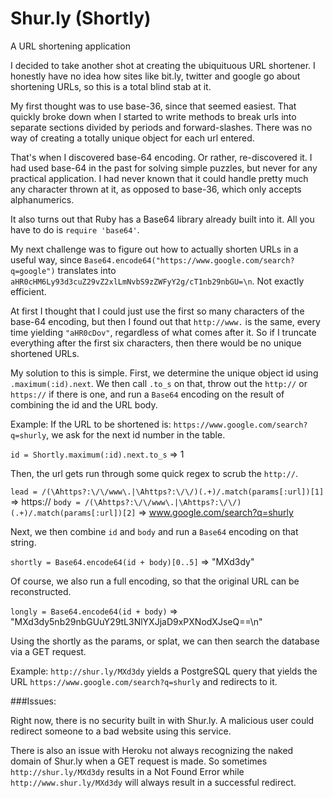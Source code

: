Shur.ly (Shortly)
=======

A URL shortening application

I decided to take another shot at creating the ubiquituous URL shortener.  I honestly have no idea how sites like bit.ly, twitter and google go about shortening URLs, so this is a total blind stab at it.

My first thought was to use base-36, since that seemed easiest.  That quickly broke down when I started to write methods to break urls into separate sections divided by periods and forward-slashes.  There was no way of creating a totally unique object for each url entered.

That's when I discovered base-64 encoding.  Or rather, re-discovered it.  I had used base-64 in the past for solving simple puzzles, but never for any practical application.  I had never known that it could handle pretty much any character thrown at it, as opposed to base-36, which only accepts alphanumerics.

It also turns out that Ruby has a Base64 library already built into it.  All you have to do is `require 'base64'`.

My next challenge was to figure out how to actually shorten URLs in a useful way, since `Base64.encode64("https://www.google.com/search?q=google")` translates into `aHR0cHM6Ly93d3cuZ29vZ2xlLmNvbS9zZWFyY2g/cT1nb29nbGU=\n`.  Not exactly efficient.

At first I thought that I could just use the first so many characters of the base-64 encoding, but then I found out that `http://www.` is the same, every time yielding `"aHR0cDov"`, regardless of what comes after it.  So if I truncate everything after the first six characters, then there would be no unique shortened URLs.

My solution to this is simple.  First, we determine the unique object id using `.maximum(:id).next`.  We then call `.to_s` on that, throw out the `http://` or `https://` if there is one, and run a `Base64` encoding on the result of combining the id and the URL body.

Example:
If the URL to be shortened is: `https://www.google.com/search?q=shurly`, we ask for the next id number in the table.

  `id = Shortly.maximum(:id).next.to_s` => 1
  
Then, the url gets run through some quick regex to scrub the `http://`.

  `lead = /(\Ahttps?:\/\/www\.|\Ahttps?:\/\/)(.+)/.match(params[:url])[1]` => https://
  `body = /(\Ahttps?:\/\/www\.|\Ahttps?:\/\/)(.+)/.match(params[:url])[2]` => www.google.com/search?q=shurly

Next, we then combine `id` and `body` and run a `Base64` encoding on that string.

  `shortly = Base64.encode64(id + body)[0..5]` => "MXd3dy"
  
Of course, we also run a full encoding, so that the original URL can be reconstructed.

  `longly = Base64.encode64(id + body)` => "MXd3dy5nb29nbGUuY29tL3NlYXJjaD9xPXNodXJseQ==\n"
  
Using the shortly as the params, or splat, we can then search the database via a GET request.

  Example: `http://shur.ly/MXd3dy` yields a PostgreSQL query that yields the URL  `https://www.google.com/search?q=shurly` and redirects to it.
  
###Issues:

Right now, there is no security built in with Shur.ly.  A malicious user could redirect someone to a bad website using this service.

There is also an issue with Heroku not always recognizing the naked domain of Shur.ly when a GET request is made.  So sometimes `http://shur.ly/MXd3dy` results in a Not Found Error while `http://www.shur.ly/MXd3dy` will always result in a successful redirect.
  
